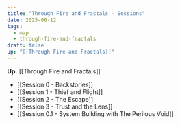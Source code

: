 ```yaml
---
title: "Through Fire and Fractals - Sessions"
date: 2025-06-12
tags:
  - map
  - through-fire-and-fractals
draft: false
up: "[[Through Fire and Fractals]]"
---
```

**Up.** [[Through Fire and Fractals]]

- [[Session 0 - Backstories]]
- [[Session 1 - Thief and Flight]]
- [[Session 2 - The Escape]]
- [[Session 3 - Trust and the Lens]]
- [[Session 0.1 - System Building with The Perilous Void]]